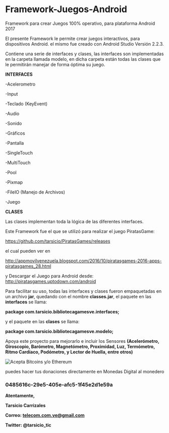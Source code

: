 # Framework-Juegos-Android
Framework para crear Juegos 100% operativo, para plataforma Android 2017

El presente Framework le permite crear juegos interactivos, para dispositivos Android. el mismo fue creado con Android Studio Versión 2.2.3.

Contiene una serie de interfaces y clases, las interfaces son implementadas en la carpeta llamada modelo, en dicha carpeta están todas las clases que le permitirán manejar de forma óptima su juego.

<b>INTERFACES</b>

-Acelerometro<p>
-Input<p>
-Teclado (KeyEvent)<p>
-Audio<p>
-Sonido<p>
-Gráficos<p>
-Pantalla<p>
-SingleTouch<p>
-MultiTouch<p>
-Pool<p>
-Pixmap<p>
-FileIO (Manejo de Archivos)<p>
-Juego<p>

<b>CLASES</b>

Las clases implementan toda la lógica de las diferentes interfaces.

Este Framework fue el que se utilizó para realizar el juego PiratasGame:<p> https://github.com/tarsicio/PiratasGames/releases <p>el cual pueden ver en<p> http://appmovilvenezuela.blogspot.com/2016/10/piratasgames-2016-apps-piratasgames_28.html <p> y Descargar el Juego para Android desde: http://piratasgames.uptodown.com/android <p>

Para facilitar su uso, todas las interfaces y clases fueron empaquetadas en un archivo <b>jar</b>, quedando con el nombre <b>classes.jar</b>, el paquete en las <b>interfaces</b> se llama:<p> <b>package com.tarsicio.bibliotecagamesve.interfaces;</b><p> y el paquete en las <b>clases</b> se llama:<p> <b>package com.tarsicio.bibliotecagamesve.modelo;</b><p> 
Apoya este proyecto para mejorarlo e incluir los Sensores <b>(Acelerómetro, Giroscopio, Barómetro, Magnetómetro, Proximidad, Luz, Termómetro, Ritmo Cardíaco, Podómetro, y Lector de Huella, entre otros)</b><p><p>
<img src="https://cdn.shopify.com/s/files/1/0598/6757/files/bitcoin-ethereum-accpeted.jpg" alt="Acepta Bitcoins y/o Ethereum"><p><p>
puedes hacer tus donaciones directamente en Monedas Digital al monedero  <h3><b>0485616c-29e5-405e-afc5-1f45e2d1e59a<b></h3>
<p><p>
Atentamente,<p>

<b>Tarsicio Carrizales</b><p>

Correo: <b>telecom.com.ve@gmail.com</b><p>

Twitter: <b>@tarsicio_tic</b>
